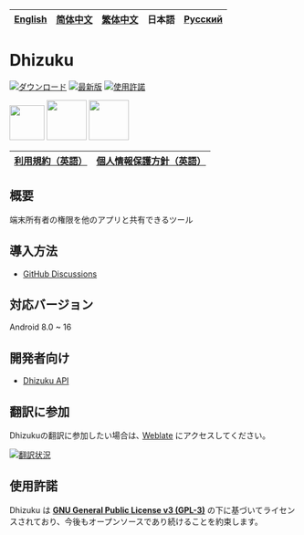 [English](README.md) | [简体中文](README_zh_rCN.md) | [繁体中文](README_zh_Hant.md) | 日本語 | [Русский](README_ru.md)
|-|-|-|-|-|


# Dhizuku

[![ダウンロード](https://img.shields.io/github/downloads/iamr0s/Dhizuku/total?label=ダウンロード)](https://github.com/iamr0s/Dhizuku/releases)
[![最新版](https://img.shields.io/github/v/release/iamr0s/Dhizuku?label=最新版)](https://github.com/iamr0s/Dhizuku/releases/latest)
[![使用許諾](https://img.shields.io/github/license/iamr0s/Dhizuku?label=使用許諾)](https://github.com/iamr0s/Dhizuku/blob/main/LICENSE)

<a href="https://play.google.com/store/apps/details?id=com.rosan.dhizuku?hl=ja" target="_blank"><img src="https://play.google.com/intl/ja_jp/badges/static/images/badges/ja_badge_web_generic.png" height="61"></a>
<a href="https://f-droid.org/packages/com.rosan.dhizuku/" target="_blank"><img src="https://f-droid.org/badge/get-it-on-ja.png" height="70"></a>
<a href="https://apt.izzysoft.de/fdroid/index/apk/com.rosan.dhizuku" target="_blank"><img src="https://gitlab.com/IzzyOnDroid/repo/-/raw/master/assets/IzzyOnDroid.png" height="70"></a>

| [**利用規約**（英語）](TERMS.md) | [**個人情報保護方針**（英語）](PRIVACY.md) |
|-|-|

## 概要

端末所有者の権限を他のアプリと共有できるツール

## 導入方法

- [GitHub Discussions](https://github.com/iamr0s/Dhizuku/discussions/19)

## 対応バージョン

Android 8.0 ~ 16

## 開発者向け

- [Dhizuku API](https://github.com/iamr0s/Dhizuku-API.git)

## 翻訳に参加

Dhizukuの翻訳に参加したい場合は､ [Weblate](https://hosted.weblate.org/engage/dhizuku/) にアクセスしてください。

[![翻訳状況](https://hosted.weblate.org/widgets/dhizuku/-/multi-auto.svg)](https://hosted.weblate.org/engage/dhizuku/)

## 使用許諾

Dhizuku は [**GNU General Public License v3 (GPL-3)**](http://www.gnu.org/copyleft/gpl.html) の下に基づいてライセンスされており、今後もオープンソースであり続けることを約束します。
